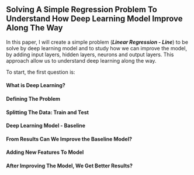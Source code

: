 ## Solving A Simple Regression Problem To Understand How Deep Learning Model Improve Along The Way

In this paper, I will create a simple problem (***Linear Regression - Line***) to be solve by deep learning model and to study how we can improve the model, by adding input layers, hidden layers, neurons and output layers. This approach allow us to understand deep learning along the way.

To start, the first question is:

#### What is Deep Learning?

#### Defining The Problem

#### Splitting The Data: Train and Test

#### Deep Learning Model - Baseline

#### From Results Can We Improve the Baseline Model?

#### Adding New Features To Model

#### After Improving The Model, We Get Better Results?






